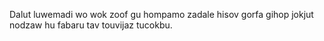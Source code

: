 Dalut luwemadi wo wok zoof gu hompamo zadale hisov gorfa gihop jokjut nodzaw hu fabaru tav touvijaz tucokbu.